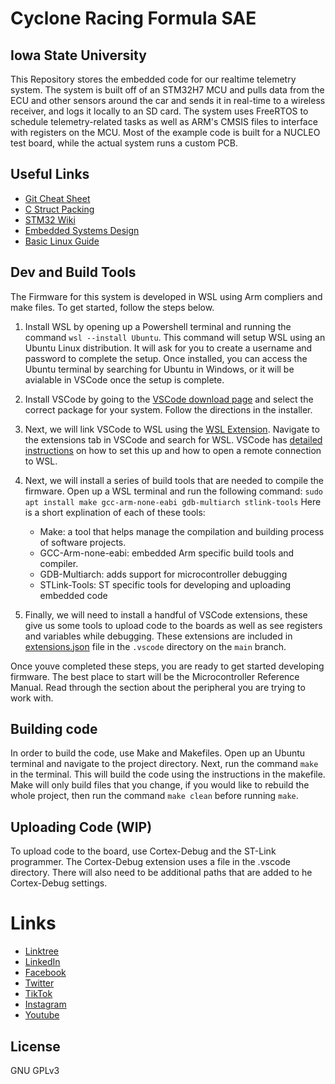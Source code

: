 # Cyclone Racing Formula SAE
## Iowa State University

This Repository stores the embedded code for our realtime telemetry system. The system is built off of an STM32H7 MCU and pulls data from the ECU and other sensors around the car and sends it in real-time to a wireless receiver, and logs it locally to an SD card. The system uses FreeRTOS to schedule telemetry-related tasks as well as ARM's CMSIS files to interface with registers on the MCU. Most of the example code is built for a NUCLEO test board, while the actual system runs a custom PCB.

## Useful Links
- [Git Cheat Sheet](https://education.github.com/git-cheat-sheet-education.pdf)
- [C Struct Packing](http://www.catb.org/esr/structure-packing/)
- [STM32 Wiki](https://wiki.stmicroelectronics.cn/stm32mcu/wiki/Category:Getting_started_with_STM32_:_STM32_step_by_step)
- [Embedded Systems Design](https://iowastate.sharepoint.com/sites/CycloneRacingFormulaSAE/Shared%20Documents/Forms/AllItems.aspx?id=%2Fsites%2FCycloneRacingFormulaSAE%2FShared%20Documents%2FElectrical%2FResources%2FEmbedded%20Systems%20Introduction%20to%20Arm%20Cortex%2DM%20Microcontrollers%20Fifth%20Edition%2Epdf&parent=%2Fsites%2FCycloneRacingFormulaSAE%2FShared%20Documents%2FElectrical%2FResources)
- [Basic Linux Guide](https://www.tecmint.com/free-online-linux-learning-guide-for-beginners/)

## Dev and Build Tools
The Firmware for this system is developed in WSL using Arm compliers and make files. To get started, follow the steps below.

1. Install WSL by opening up a Powershell terminal and running the command `wsl --install Ubuntu`. This command will setup WSL using an Ubuntu Linux distribution. It will ask for you to create a username and password to complete the setup. Once installed, you can access the Ubuntu terminal by searching for Ubuntu in Windows, or it will be avialable in VSCode once the setup is complete.

2. Install VSCode by going to the [VSCode download page](https://code.visualstudio.com/download) and select the correct package for your system. Follow the directions in the installer.

3. Next, we will link VSCode to WSL using the [WSL Extension](https://marketplace.visualstudio.com/items?itemName=ms-vscode-remote.remote-wsl). Navigate to the extensions tab in VSCode and search for WSL. VSCode has [detailed instructions](https://code.visualstudio.com/docs/remote/wsl) on how to set this up and how to open a remote connection to WSL.

4. Next, we will install a series of build tools that are needed to compile the firmware. Open up a WSL terminal and run the following command:
`sudo apt install make gcc-arm-none-eabi gdb-multiarch stlink-tools`
Here is a short explination of each of these tools:
    - Make: a tool that helps manage the compilation and building process of software projects.
    - GCC-Arm-none-eabi: embedded Arm specific build tools and compiler.
    - GDB-Multiarch: adds support for microcontroller debugging
    - STLink-Tools: ST specific tools for developing and uploading embedded code
5. Finally, we will need to install a handful of VSCode extensions, these give us some tools to upload code to the boards as well as see registers and variables while debugging. These extensions are included in [extensions.json](https://github.com/Cyclone-Racing/CR28_Telem/blob/Documentation/.vscode/extensions.json) file in the `.vscode` directory on the `main` branch.

Once youve completed these steps, you are ready to get started developing firmware. The best place to start will be the Microcontroller Reference Manual. Read through the section about the peripheral you are trying to work with.

## Building code
In order to build the code, use Make and Makefiles. Open up an Ubuntu terminal and navigate to the project directory. Next, run the command `make` in the terminal. This will build the code using the instructions in the makefile. Make will only build files that you change, if you would like to rebuild the whole project, then run the command `make clean` before running `make`.

## Uploading Code (WIP)
To upload code to the board, use Cortex-Debug and the ST-Link programmer. The Cortex-Debug extension uses a file in the .vscode directory. There will also need to be additional paths that are added to he Cortex-Debug settings.

# Links
- [Linktree](https://linktr.ee/cycloneracing)
- [LinkedIn](https://www.linkedin.com/company/cyclone-racing/)
- [Facebook](https://www.facebook.com/CycloneRacingUS/)
- [Twitter](https://twitter.com/cycloneracingus?lang=en)
- [TikTok](https://www.tiktok.com/@cycloneracing)
- [Instagram](https://www.instagram.com/cycloneracingus/)
- [Youtube](https://www.youtube.com/channel/UCQaE_Bqq185kTRbl6uPepTg/videos)

## License

GNU GPLv3
